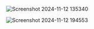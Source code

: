 ![Screenshot 2024-11-12 135340](https://github.com/user-attachments/assets/cc01f438-3e99-464c-9d98-9d8d8779e8f3)

![Screenshot 2024-11-12 194553](https://github.com/user-attachments/assets/45575294-4c12-4e3a-a7fa-6a2359d0a72d)
